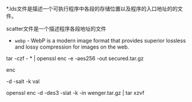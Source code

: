 

*.lds文件是描述一个可执行程序中各段的存储位置以及程序的入口地址的的文件。

scatter文件是一个描述程序各段地址的文件









* `webp` - WebP is a modern image format that provides superior lossless and lossy compression for images on the web.




tar -czf - * | openssl enc -e -aes256 -out secured.tar.gz



enc

-d
-salt
-k val



openssl enc -d -des3 -slat -k <password> -in wenger.tar.gz | tar xzvf